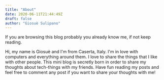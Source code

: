 ```yaml
---
title: "About"
date: 2020-06-11T21:44:49Z
draft: false
author: "Giosuè Sulipano"
---
```


If you are browsing this blog probably you already know me, if not keep reading.

Hi, my name is Giosuè and I'm from Caserta, Italy. I'm in love with computers and everything around them. I love to share the things that I like with other people. This mini blog is secretly born in order to share my thoughts about tech-things with my friends. Have fun reading my posts and feel free to comment any post if you want to share your thoughts with me!
